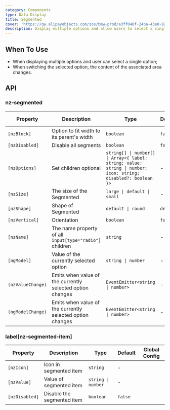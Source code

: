 ```yaml
---
category: Components
type: Data Display
title: Segmented
cover: 'https://gw.alipayobjects.com/zos/bmw-prod/a3ff040f-24ba-43e0-92e9-c845df1612ad.svg'
description: Display multiple options and allow users to select a single option.
---
```


## When To Use

- When displaying multiple options and user can select a single option;
- When switching the selected option, the content of the associated area changes.

## API

### nz-segmented

| Property          | Description                                               | Type                                                                                                          | Default   | Global Config | Version |
| ----------------- | --------------------------------------------------------- | ------------------------------------------------------------------------------------------------------------- | --------- | ------------- | ------- |
| `[nzBlock]`       | Option to fit width to its parent\'s width                | `boolean`                                                                                                     | `false`   |               |
| `[nzDisabled]`    | Disable all segments                                      | `boolean`                                                                                                     | `false`   |               |
| `[nzOptions]`     | Set children optional                                     | `string[] \| number[] \| Array<{ label: string; value: string \| number; icon: string; disabled?: boolean }>` | -         |               |
| `[nzSize]`        | The size of the Segmented                                 | `large \| default \| small`                                                                                   | -         | ✅            |
| `[nzShape]`       | Shape of Segmented                                        | `default \| round`                                                                                            | `default` | -             | 20.3.0  |
| `[nzVertical]`    | Orientation                                               | `boolean`                                                                                                     | `false`   | -             | 20.2.0  |
| `[nzName]`        | The name property of all `input[type="radio"]` children   | `string`                                                                                                      | -         |               | 20.3.0  |
| `[ngModel]`       | Value of the currently selected option                    | `string \| number`                                                                                            | -         |               |
| `(nzValueChange)` | Emits when value of the currently selected option changes | `EventEmitter<string \| number>`                                                                              | -         |               |
| `(ngModelChange)` | Emits when value of the currently selected option changes | `EventEmitter<string \| number>`                                                                              | -         |               |

### label[nz-segmented-item]

| Property       | Description                | Type               | Default | Global Config |
|----------------|----------------------------|--------------------|---------|---------------|
| `[nzIcon]`     | Icon in segmented item     | `string`           | -       |               |
| `[nzValue]`    | Value of segmented item    | `string \| number` | -       |               |
| `[nzDisabled]` | Disable the segmented item | `boolean`          | `false` |               |
